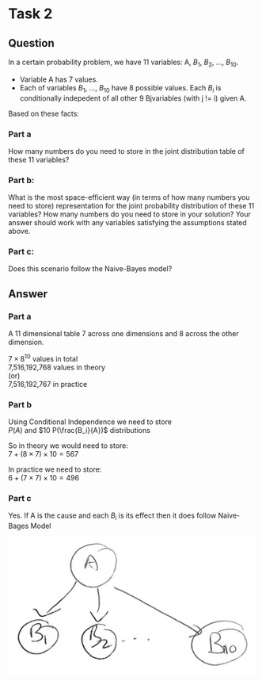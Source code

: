 # Task 2

## Question
In a certain probability problem, we have 11 variables: A, $B_{1}$, $B_{2}$, ..., $B_{10}$.


- Variable A has 7 values.
- Each of variables $B_{1}$, ..., $B_{10}$ have 8 possible values. Each $B_{i}$ is conditionally indepedent of all other 9 Bjvariables (with j != i) given A.

Based on these facts:

### **Part a** 
How many numbers do you need to store in the joint distribution table of these 11 variables?

### **Part b**: 
What is the most space-efficient way (in terms of how many numbers you need to store) representation for the joint probability distribution of these 11 variables? How many numbers do you need to store in your solution? Your answer should work with any variables satisfying the assumptions stated above.

### **Part c**: 
Does this scenario follow the Naive-Bayes model?

## Answer

### Part a
A 11 dimensional table 7 across one dimensions and 8 across the other dimension.  

$7\times8^10$ values in total  
7,516,192,768 values in theory  
(or)  
7,516,192,767 in practice  

### Part b
Using Conditional Independence we need to store  
$P(A)$ and $10 P(\frac{B_i}{A})$ distributions  

So in theory we would need to store:  
$7+(8\times7)\times10=567$

In practice we need to store:  
$6+(7\times7)\times10=496$

### Part c  
Yes. If A is the cause and each $B_i$ is its effect then it does follow Naive-Bages Model  

![task2](./assets/task2.png)

